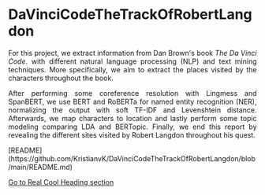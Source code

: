 # DaVinciCodeTheTrackOfRobertLangdon

<p align="justify"> For this project, we extract information from Dan Brown's book <em>The Da Vinci Code</em>. with different natural language processing (NLP) and text mining techniques. More specifically, we aim to extract the places visited by the characters throughout the book.</p>

<p align="justify">
After performing some coreference resolution with Lingmess and SpanBERT, we use BERT and RoBERTa for named entity recognition (NER), normalizing the output with soft TF-IDF and Levenshtein distance. Afterwards, we map characters to location and lastly perform some topic modeling comparing LDA and BERTopic. Finally, we end this report by revealing the different sites visited by Robert Langdon throughout his quest.
</p>
[README](https://github.com/KristianvK/DaVinciCodeTheTrackOfRobertLangdon/blob/main/README.md)

[Go to Real Cool Heading section](#davincicodethetrackofrobertlangdon)